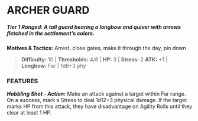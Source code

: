# ARCHER GUARD

##### **Tier 1 Ranged:** *A tall guard bearing a longbow and quiver with arrows fletched in the settlement’s colors.*

**Motives & Tactics:** Arrest, close gates, make it through the day, pin down

> **Difficulty:** 10 | **Thresholds:** 4/8 | **HP:** 3 | **Stress:** 2
> **ATK:** +1 | **Longbow:** Far | 1d8+3 phy

### FEATURES

***Hobbling Shot - Action:*** Make an attack against a target within Far range. On a success, mark a Stress to deal 1d12+3 physical damage. If the target marks HP from this attack, they have disadvantage on Agility Rolls until they clear at least 1 HP.
